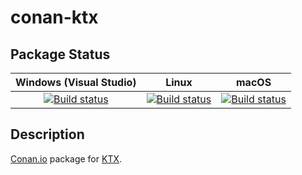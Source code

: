 # conan-ktx

## Package Status

| Windows (Visual Studio) | Linux | macOS |
|:-----------------------:|:-----:|:-----:|
|[![Build status](https://github.com/SpaceIm/conan-ktx/workflows/.github/workflows/windows.yml/badge.svg?branch=testing%2F4.0.0)](https://github.com/SpaceIm/conan-ktx/actions/workflows/windows.yml?query=branch%3Atesting%2F4.0.0)|[![Build status](https://github.com/SpaceIm/conan-ktx/workflows/.github/workflows/linux.yml/badge.svg?branch=testing%2F4.0.0)](https://github.com/SpaceIm/conan-ktx/actions/workflows/linux.yml?query=branch%3Atesting%2F4.0.0)|[![Build status](https://github.com/SpaceIm/conan-ktx/workflows/.github/workflows/macos.yml/badge.svg?branch=testing%2F4.0.0)](https://github.com/SpaceIm/conan-ktx/actions/workflows/macos.yml?query=branch%3Atesting%2F4.0.0)|

## Description

[Conan.io](https://conan.io) package for [KTX](https://github.com/KhronosGroup/KTX-Software).
